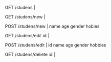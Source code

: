 <!-- 路由设计 -->

<!-- 请求方法   路径              get参数   post参数    -->

GET         /studens                       | 

GET         /studens/new                   |   

POST         /studens/new                  |   name age  gender  hobies 

GET         /studens/edit       id         |
 
POST         /studens/edit                 | id  name age gender   hobbies

GET         /studens/deliete       id      |

